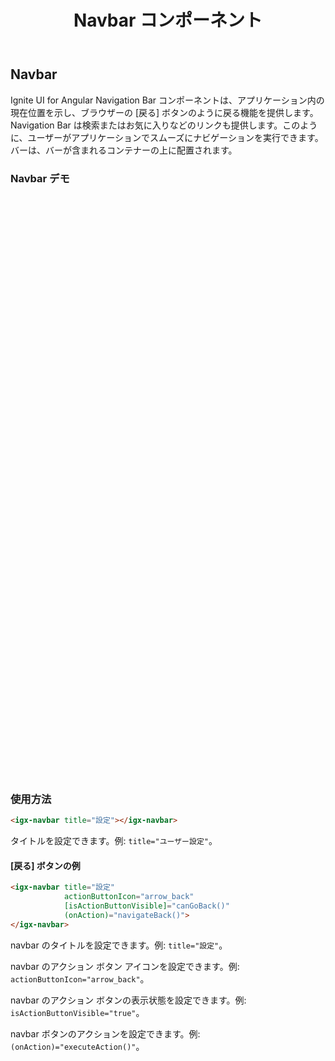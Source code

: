 ﻿---
title: Navbar コンポーネント
_description: Ignite UI for Angular Navbar コントロールはアプリケーションでのスムーズな移動を可能にする UI コンポーネントです。
_keywords: Ignite UI for Angular, UI コントロール, Angular ウィジェット, web ウィジェット, UI ウィジェット, Angular, ネイティブ Angular コンポーネント スィート, ネイティブ Angular コントロール, ネイティブ Angular コンポーネント ライブラリ, Angular Navbar コンポーネント, Angular Navbar コントロール
---

## Navbar
<p class="highlight">Ignite UI for Angular Navigation Bar コンポーネントは、アプリケーション内の現在位置を示し、ブラウザーの [戻る] ボタンのように戻る機能を提供します。Navigation Bar は検索またはお気に入りなどのリンクも提供します。このように、ユーザーがアプリケーションでスムーズにナビゲーションを実行できます。バーは、バーが含まれるコンテナーの上に配置されます。</p>
<div class="divider"></div>

### Navbar デモ
<div class="sample-container" style="height: 930px">
    <iframe frameborder="0" seamless width="100%" height="100%" src="https://{environment:demosBaseUrl}/navbar"></iframe>
</div>
<div class="divider--half"></div>

### 使用方法
```html
<igx-navbar title="設定"></igx-navbar>
```

タイトルを設定できます。例: `title="ユーザー設定"`。

#### [戻る] ボタンの例
<div class="divider--half"></div>

```html
<igx-navbar title="設定"
            actionButtonIcon="arrow_back"
            [isActionButtonVisible]="canGoBack()"
            (onAction)="navigateBack()">
</igx-navbar>
```

navbar のタイトルを設定できます。例: `title="設定"`。

navbar のアクション ボタン アイコンを設定できます。例: `actionButtonIcon="arrow_back"`。

navbar のアクション ボタンの表示状態を設定できます。例: `isActionButtonVisible="true"`。

navbar ボタンのアクションを設定できます。例: `(onAction)="executeAction()"`。
<div class="divider--half"></div>

